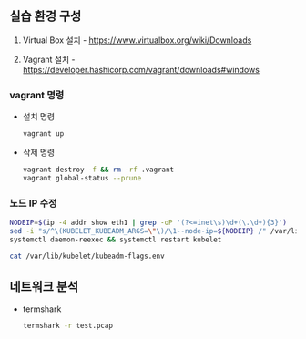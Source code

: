 ## 실습 환경 구성

1. Virtual Box 설치 - https://www.virtualbox.org/wiki/Downloads

2. Vagrant 설치 - https://developer.hashicorp.com/vagrant/downloads#windows

### vagrant 명령

- 설치 명령

  ```bash
  vagrant up
  ```

- 삭제 명령

  ```bash
  vagrant destroy -f && rm -rf .vagrant
  vagrant global-status --prune
  ```

### 노드 IP 수정

```bash
NODEIP=$(ip -4 addr show eth1 | grep -oP '(?<=inet\s)\d+(\.\d+){3}')
sed -i "s/^\(KUBELET_KUBEADM_ARGS=\"\)/\1--node-ip=${NODEIP} /" /var/lib/kubelet/kubeadm-flags.env
systemctl daemon-reexec && systemctl restart kubelet

cat /var/lib/kubelet/kubeadm-flags.env
```

## 네트워크 분석

- termshark 

  ```bash
  termshark -r test.pcap
  ```